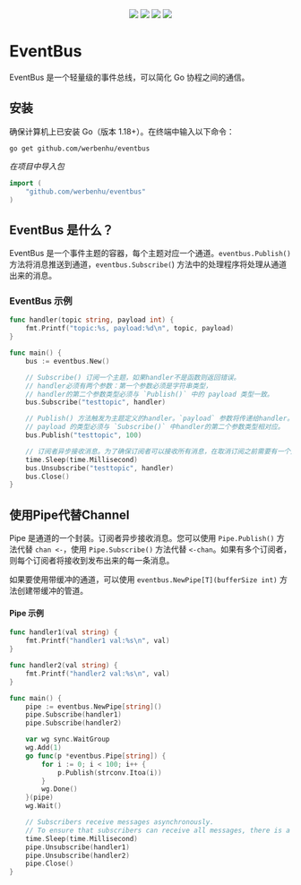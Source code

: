 <div align='center'>
<a href="https://github.com/werbenhu/eventbus/actions"><img src="https://github.com/werbenhu/eventbus/workflows/Go/badge.svg"></a>
<a href="https://coveralls.io/github/werbenhu/eventbus?branch=master"><img src="https://coveralls.io/repos/github/werbenhu/eventbus/badge.svg?branch=master"></a>   
<a href="https://github.com/werbenhu/eventbus"><img src="https://img.shields.io/github/license/mashape/apistatus.svg"></a>
<a href="https://pkg.go.dev/github.com/werbenhu/eventbus"><img src="https://pkg.go.dev/badge/github.com/werbenhu/eventbus.svg"></a>
</div>

# EventBus
EventBus 是一个轻量级的事件总线，可以简化 Go 协程之间的通信。


## 安装

确保计算机上已安装 Go（版本 1.18+）。在终端中输入以下命令：

`go get github.com/werbenhu/eventbus`

*在项目中导入包*
```go
import (
	"github.com/werbenhu/eventbus"
)
```

## EventBus 是什么？
EventBus 是一个事件主题的容器，每个主题对应一个通道。`eventbus.Publish()` 方法将消息推送到通道，`eventbus.Subscribe(`) 方法中的处理程序将处理从通道出来的消息。

### EventBus 示例
```go
func handler(topic string, payload int) {
	fmt.Printf("topic:%s, payload:%d\n", topic, payload)
}

func main() {
	bus := eventbus.New()

	// Subscribe() 订阅一个主题，如果handler不是函数则返回错误。
	// handler必须有两个参数：第一个参数必须是字符串类型，
	// handler的第二个参数类型必须与 `Publish()` 中的 payload 类型一致。
	bus.Subscribe("testtopic", handler)

	// Publish() 方法触发为主题定义的handler。`payload` 参数将传递给handler。
	// payload 的类型必须与 `Subscribe()` 中handler的第二个参数类型相对应。
	bus.Publish("testtopic", 100)

	// 订阅者异步接收消息。为了确保订阅者可以接收所有消息，在取消订阅之前需要有一个延迟。
	time.Sleep(time.Millisecond)
	bus.Unsubscribe("testtopic", handler)
	bus.Close()
}
```

## 使用Pipe代替Channel

Pipe 是通道的一个封装。订阅者异步接收消息。您可以使用 `Pipe.Publish()` 方法代替 `chan <-`，使用 `Pipe.Subscribe()` 方法代替 `<-chan`。如果有多个订阅者，则每个订阅者将接收到发布出来的每一条消息。

如果要使用带缓冲的通道，可以使用 `eventbus.NewPipe[T](bufferSize int)` 方法创建带缓冲的管道。

#### Pipe 示例
```go
func handler1(val string) {
	fmt.Printf("handler1 val:%s\n", val)
}

func handler2(val string) {
	fmt.Printf("handler2 val:%s\n", val)
}

func main() {
	pipe := eventbus.NewPipe[string]()
	pipe.Subscribe(handler1)
	pipe.Subscribe(handler2)

	var wg sync.WaitGroup
	wg.Add(1)
	go func(p *eventbus.Pipe[string]) {
		for i := 0; i < 100; i++ {
			p.Publish(strconv.Itoa(i))
		}
		wg.Done()
	}(pipe)
	wg.Wait()

	// Subscribers receive messages asynchronously. 
	// To ensure that subscribers can receive all messages, there is a delay before unsubscribe
	time.Sleep(time.Millisecond)
	pipe.Unsubscribe(handler1)
	pipe.Unsubscribe(handler2)
	pipe.Close()
}

```
